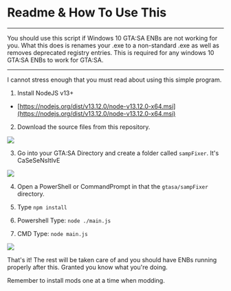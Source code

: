 # Readme & How To Use This

---

You should use this script if Windows 10 GTA:SA ENBs are not working for you.
What this does is renames your .exe to a non-standard .exe as well as removes deprecated registry entries.
This is required for any windows 10 GTA:SA ENBs to work for GTA:SA.

---

I cannot stress enough that you must read about using this simple program.

1. Install NodeJS v13+

-   [https://nodejs.org/dist/v13.12.0/node-v13.12.0-x64.msi](https://nodejs.org/dist/v13.12.0/node-v13.12.0-x64.msi)

2. Download the source files from this repository.

![](https://i.imgur.com/xfUzqFk.jpg)

3. Go into your GTA:SA Directory and create a folder called `sampFixer`. It's CaSeSeNsItIvE

![](https://i.imgur.com/8OUIhUT.jpg)

4. Open a PowerShell or CommandPrompt in that the `gtasa/sampFixer` directory.

5. Type `npm install`

6. Powershell Type: `node ./main.js`
6. CMD Type: `node main.js`

![](https://i.imgur.com/i5TSQFs.jpg)

That's it! The rest will be taken care of and you should have ENBs running properly after this.
Granted you know what you're doing.

Remember to install mods one at a time when modding.
